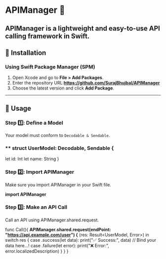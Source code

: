 # APIManager 🚀

APIManager is a lightweight and easy-to-use API calling framework in Swift.
---
## 📌 Installation

### **Using Swift Package Manager (SPM)**  
1. Open Xcode and go to **File > Add Packages**.  
2. Enter the repository URL:**https://github.com/SurajBhujbal/APIManager**
3. Choose the latest version and click **Add Package**.  

---

## 🚀 Usage

### **Step 1️⃣: Define a Model**
Your model must conform to `Decodable & Sendable`.

### ** struct UserModel: Decodable, Sendable {
 let id: Int
 let name: String
}


### **Step 2️⃣: Import APIManager**
Make sure you import APIManager in your Swift file.

**import APIManager**

### **Step 3️⃣: Make an API Call**
Call an API using APIManager.shared.request.

func Call(){
**APIManager.shared.request(endPoint: "https://api.example.com/user") {** 
    (res: Result<UserModel, Error>) in
    switch res {
    case .success(let data):
        print("✅ Success:", data)
        // Bind your data here...!
    case .failure(let error):
        print("❌ Error:", error.localizedDescription)
    }
  }
}

